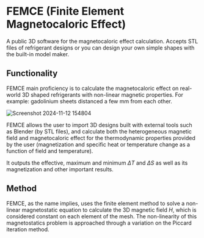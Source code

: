 # FEMCE (Finite Element Magnetocaloric Effect)
A public 3D software for the magnetocaloric effect calculation. Accepts STL files of refrigerant designs or you can design your own simple shapes with the built-in model maker.

## Functionality
FEMCE main proficiency is to calculate the magnetocaloric effect on real-world 3D shaped refrigerants with non-linear magnetic properties. For example: gadolinium sheets distanced a few mm from each other.

![Screenshot 2024-11-12 154804](https://github.com/user-attachments/assets/0a364bc3-1423-40c8-8077-04721b710a65)


FEMCE allows the user to import 3D designs built with external tools such as Blender (by STL files), and calculate both the heterogeneous magnetic field and magnetocaloric effect for the thermodynamic properties provided by the user (magnetization and specific heat or temperature change as a function of field and temperature).

It outputs the effective, maximum and minimum $\Delta T$ and $\Delta S$ as well as its magnetization and other important results.

## Method
FEMCE, as the name implies, uses the finite element method to solve a non-linear magnetostatic equation to calculate the 3D magnetic field $H$, which is considered constant on each element of the mesh. The non-linearity of this magnetostatics problem is approached through a variation on the Piccard iteration method.
